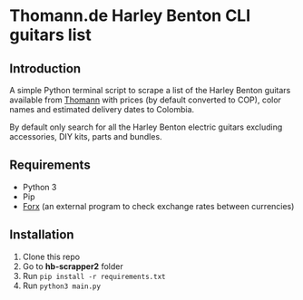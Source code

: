 # Thomann.de Harley Benton CLI guitars list

## Introduction

A simple Python terminal script to scrape a list of the Harley Benton guitars available from [Thomann](https://thomann.de) with prices (by default converted to COP), color names and estimated delivery dates to Colombia.

By default only search for all the Harley Benton electric guitars excluding accessories, DIY kits, parts and bundles.

## Requirements

- Python 3
- Pip
- [Forx](https://github.com/Gbox4/forx) (an external program to check exchange rates between currencies)

## Installation

1. Clone this repo
2. Go to **hb-scrapper2** folder
3. Run `pip install -r requirements.txt`
4. Run `python3 main.py`
